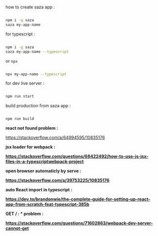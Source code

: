 <p>how to create saza app :</p>

```sh

npm i -g saza
saza my-app-name

```

for typescript :
```sh

npm i -g saza
saza my-app-name --typescript 

```

or <code>npx</code>

```sh

npx my-app-name --typescript 

```


for dev live server :
```sh

npm run start

```

build production from saza app :
```sh

npm run build

```




<b>react not found problem : </b>
<p><a href="https://stackoverflow.com/a/64994595/10835176">https://stackoverflow.com/a/64994595/10835176</a></p>

<b>jsx loader for webpack :<b>
<p><a href="https://stackoverflow.com/questions/68422492/how-to-use-js-jsx-files-in-a-typescriptwebpack-project">https://stackoverflow.com/questions/68422492/how-to-use-js-jsx-files-in-a-typescriptwebpack-project</a></p>


<b>open browser automaticly by serve :<b>
<p><a href="https://stackoverflow.com/a/39753225/10835176">https://stackoverflow.com/a/39753225/10835176</a></p>

<b>auto React import in typescript :</b>
<p><a href="https://dev.to/brandonwie/the-complete-guide-for-setting-up-react-app-from-scratch-feat-typescript-385b">https://dev.to/brandonwie/the-complete-guide-for-setting-up-react-app-from-scratch-feat-typescript-385b</a></p>


<b>GET / : * problem :</b>
<p><a href="https://stackoverflow.com/questions/71602863/webpack-dev-server-cannot-get">https://stackoverflow.com/questions/71602863/webpack-dev-server-cannot-get</a></p>
